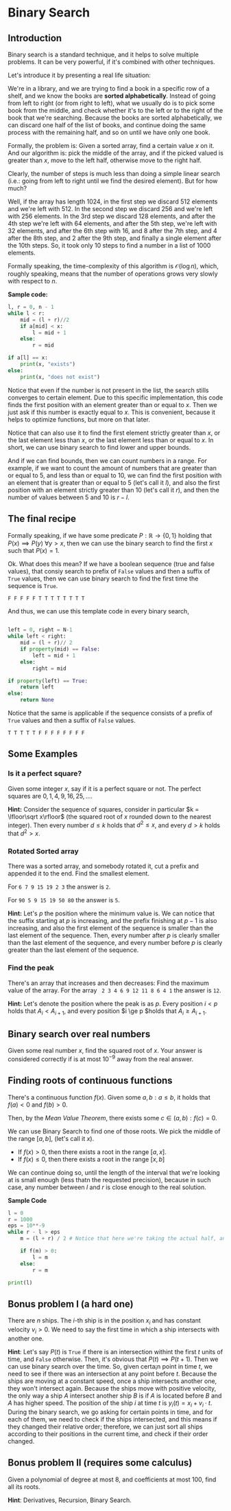 <h1>Binary Search</h1>


<h2> Introduction </h2>

Binary search is a standard technique, and it helps to solve multiple problems. It can be very powerful, if it's combined with other techniques.

Let's introduce it by presenting a real life situation:

We're in a library, and we are trying to find a book in a specific row of a shelf, and we know the books are **sorted alphabetically**.
Instead of going from left to right (or from right to left), what we usually do is to pick some book from the middle, and check whether it's to the left or to the right of the book that we're searching.  Because the books are sorted alphabetically, we can discard one half of the list of books, and continue doing the same process with the remaining half, and so on until we have only one book.

Formally, the problem is: Given a sorted array, find a certain value $x$ on it.
And our algorithm is: pick the middle of the array, and if the picked valued is greater than $x$, move to the left half, otherwise move to the right half.

Clearly, the number of steps is much less than doing a simple linear search (i.e.: going from left to right until we find the desired element). But for how much?

Well, if the array has length $1024$, in the first step we discard $512$ elements and we're left with $512$. In the second step we discard $256$ and we're left with $256$ elements. In the 3rd step we discard $128$ elements, and after the 4th step we're left with $64$ elements, and after the 5th step, we're left with $32$ elements, and after the 6th step with $16$, and $8$ after the 7th step, and $4$ after the 8th step, and $2$ after the 9th step, and finally a single element after the 10th steps. So, it took only 10 steps to find a number in a list of $1000$ elements.

Formally speaking, the time-complexity of this algorithm is $\mathcal{O}(\log n)$, which, roughly speaking, means that the number of operations grows very slowly with respect to $n$.

**Sample code:**

```Python
l, r = 0, n - 1
while l < r:
    mid = (l + r)//2
    if a[mid] < x:
        l = mid + 1
    else:
        r = mid 

if a[l] == x:
    print(x, "exists")
else:
    print(x, "does not exist")
```

 Notice that even if the number is not present in the list, the search stills converges to certain element. Due to this specific implementation, this code finds the first position with an element greater than or equal to $x$. Then we just ask if this number is exactly equal to $x$. This is convenient, because it helps to optimize functions, but more on that later.

Notice that can also use it to find the first element strictly greater than $x$, or the last element less than $x$, or the last element less than or equal to $x$. In short, we can use binary search to find lower and upper bounds.

And if we can find bounds, then we can count numbers in a range. For example, if we want to count the amount of numbers that are greater than or equal to $5$, and less than or equal to $10$, we can find the first position with an element that is greater than or equal to $5$ (let's call it $l$), and also the first position with an element strictly greater than $10$ (let's call it $r$), and then the number of values between $5$ and $10$ is $r - l$.

<h2>The final recipe</h2>

Formally speaking, if we have some predicate $P: \mathbb{R} \rightarrow \{0, 1\}$ holding that $P(x) \implies P(y)\ \forall y > x$, then we can use the binary search to find the first $x$ such that $P(x) = 1$.

Ok. What does this mean?
If we have a boolean sequence (true and false values), that consiy search to prefix of `False` values and then a suffix of `True` values, then we can use binary search to find the first time the sequence is `True`.

```
F F F F F T T T T T T T T 
```

And thus, we can use this template code in every binary search,

```Python

left = 0, right = N-1
while left < right:
    mid = (l + r)// 2
    if property(mid) == False:
        left = mid + 1
    else:
        right = mid

if property(left) == True:
    return left
else:
    return None

```

Notice that the same is applicable if the sequence consists of a prefix of `True` values and then a suffix of `False` values.

```
T T T T T F F F F F F F F
```


<h2> Some Examples </h2>

<h3>Is it a perfect square?</h2>

Given some integer $x$, say if it is a perfect square or not. The perfect squares are $0, 1, 4, 9, 16, 25, \dots$.

**Hint:** Consider the sequence of squares, consider in particular $k = \lfloor\sqrt x\rfloor$ (the squared root of $x$ rounded down to the nearest integer). Then every number $d \le k$ holds that $d^2 \le x$, and every $d > k$ holds that $d^2 > x$.

<h3> Rotated Sorted array</h3>

There was a sorted array, and somebody rotated it, cut a prefix and appended it to the end. Find the smallest element.

For ```6 7 9 15 19 2 3``` the answer is `2`.

For ```90 5 9 15 19 50 80``` the answer is `5`.

**Hint:** Let's $p$ the position where the minimum value is. We can notice that the suffix starting at $p$ is increasing, and the prefix finishing at $p-1$ is also increasing, and also the first element of the sequence is smaller than the last element of the sequence. Then, every number after $p$ is clearly smaller than the last element of the sequence, and every number before $p$ is clearly greater than the last element of the sequence.

<h3> Find the peak</h3>

There's an array that increases and then decreases: Find the maximum value of the array. For the array ``` 2 3 4 6 9 12 11 8 6 4 1``` the answer is `12`.

**Hint:** Let's denote the position where the peak is as $p$. Every position $i < p$ holds that $A_i < A_{i + 1}$, and every position $i \ge p $holds that $A_i \ge A_{i + 1}$.


<h2> Binary search over real numbers </h2>

Given some real number $x$, find the squared root of $x$. Your answer is considered correctly if is at most $10^{-9}$ away from the real answer.


<h2> Finding roots of continuous functions</h2>

There's a continuous function $f(x)$. Given some $a, b: a \le b$, it holds that $f(a) < 0$ and $f(b) > 0$. 

Then, by the *Mean Value Theorem*, there exists some $c \in (a, b): f(c) = 0$.

We can use Binary Search to find one of those roots. We pick the middle of the range $[a, b]$, (let's call it $x$).

- If $f(x) > 0$, then there exists a root in the range $[a, x]$.
- If $f(x) \le 0$, then there exists a root in the range $[x, b]$ 

We can continue doing so, until the length of the interval that we're looking at is small enough (less thatn the requested precision), because in such case, any number between $l$ and $r$ is close enough to the real solution.

**Sample Code**
```Python
l = 0
r = 1000
eps = 10**-9
while r - l > eps
    m = (l + r) / 2 # Notice that here we're taking the actual half, and not just the rounded division

    if f(m) > 0:
        l = m
    else:
        r = m

print(l)

```



<h2> Bonus problem I (a hard one)</h2>

There are $n$ ships. The $i$-th ship is in the position $x_i$ and has constant velocity $v_i > 0$. We need to say the first time in which a ship intersects with another one.


**Hint**: Let's say $P(t)$ is `True` if there is an intersection withint the first $t$ units of time, and `False` otherwise. Then, it's obvious that $P(t) \implies P(t + 1)$. Then we can use binary search over the time. So, given certa¡n point in time $t$, we need to see if there was an intersection at any point before $t$. Because the ships are moving at a constant speed, once a ship intersects another one, they won't intersect again. Because the ships move with positive velocity, the only way a ship $A$ intersect another ship $B$ is if $A$ is located before $B$ and $A$ has higher speed. The position of the ship $i$ at time $t$ is $y_i(t) = x_i + v_i \cdot t$. During the binary search, we go asking for certain points in time, and for each of them, we need to check if the ships intersected, and this means if they changed their relative order; therefore, we can just sort all ships according to their positions in the current time, and check if their order changed.


<h2> Bonus problem II (requires some calculus)</h2>

Given a polynomial of degree at most 8, and coefficients at most 100, find all its roots.

**Hint**: Derivatives, Recursion, Binary Search.
